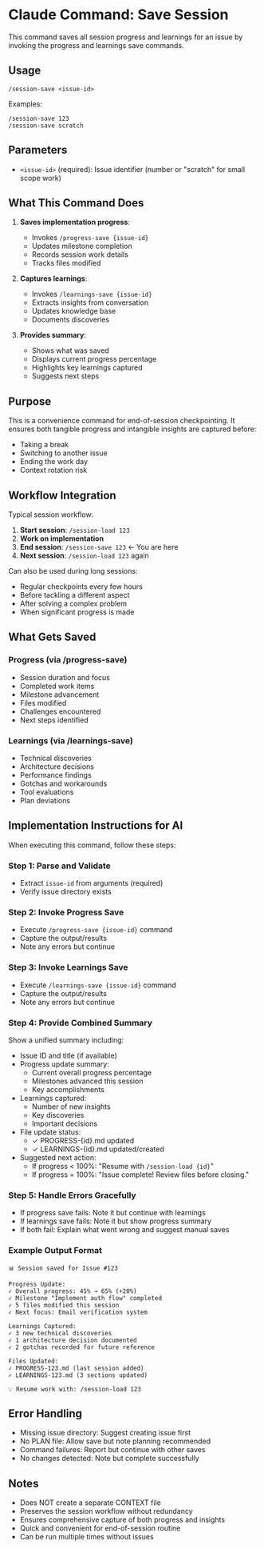 # Claude Command: Save Session

This command saves all session progress and learnings for an issue by invoking the progress and learnings save commands.

## Usage

```
/session-save <issue-id>
```

Examples:
```
/session-save 123
/session-save scratch
```

## Parameters

- `<issue-id>` (required): Issue identifier (number or "scratch" for small scope work)

## What This Command Does

1. **Saves implementation progress**:
   - Invokes `/progress-save {issue-id}`
   - Updates milestone completion
   - Records session work details
   - Tracks files modified

2. **Captures learnings**:
   - Invokes `/learnings-save {issue-id}`
   - Extracts insights from conversation
   - Updates knowledge base
   - Documents discoveries

3. **Provides summary**:
   - Shows what was saved
   - Displays current progress percentage
   - Highlights key learnings captured
   - Suggests next steps

## Purpose

This is a convenience command for end-of-session checkpointing. It ensures both tangible progress and intangible insights are captured before:
- Taking a break
- Switching to another issue
- Ending the work day
- Context rotation risk

## Workflow Integration

Typical session workflow:

1. **Start session**: `/session-load 123`
2. **Work on implementation**
3. **End session**: `/session-save 123` ← You are here
4. **Next session**: `/session-load 123` again

Can also be used during long sessions:
- Regular checkpoints every few hours
- Before tackling a different aspect
- After solving a complex problem
- When significant progress is made

## What Gets Saved

### Progress (via /progress-save)
- Session duration and focus
- Completed work items
- Milestone advancement
- Files modified
- Challenges encountered
- Next steps identified

### Learnings (via /learnings-save)
- Technical discoveries
- Architecture decisions
- Performance findings
- Gotchas and workarounds
- Tool evaluations
- Plan deviations

## Implementation Instructions for AI

When executing this command, follow these steps:

### Step 1: Parse and Validate
- Extract `issue-id` from arguments (required)
- Verify issue directory exists

### Step 2: Invoke Progress Save
- Execute `/progress-save {issue-id}` command
- Capture the output/results
- Note any errors but continue

### Step 3: Invoke Learnings Save
- Execute `/learnings-save {issue-id}` command
- Capture the output/results
- Note any errors but continue

### Step 4: Provide Combined Summary
Show a unified summary including:
- Issue ID and title (if available)
- Progress update summary:
  - Current overall progress percentage
  - Milestones advanced this session
  - Key accomplishments
- Learnings captured:
  - Number of new insights
  - Key discoveries
  - Important decisions
- File update status:
  - ✓ PROGRESS-{id}.md updated
  - ✓ LEARNINGS-{id}.md updated/created
- Suggested next action:
  - If progress < 100%: "Resume with `/session-load {id}`"
  - If progress = 100%: "Issue complete! Review files before closing."

### Step 5: Handle Errors Gracefully
- If progress save fails: Note it but continue with learnings
- If learnings save fails: Note it but show progress summary
- If both fail: Explain what went wrong and suggest manual saves

### Example Output Format
```
📊 Session saved for Issue #123

Progress Update:
✓ Overall progress: 45% → 65% (+20%)
✓ Milestone "Implement auth flow" completed
✓ 5 files modified this session
✓ Next focus: Email verification system

Learnings Captured:
✓ 3 new technical discoveries
✓ 1 architecture decision documented
✓ 2 gotchas recorded for future reference

Files Updated:
✓ PROGRESS-123.md (last session added)
✓ LEARNINGS-123.md (3 sections updated)

💡 Resume work with: /session-load 123
```

## Error Handling
- Missing issue directory: Suggest creating issue first
- No PLAN file: Allow save but note planning recommended
- Command failures: Report but continue with other saves
- No changes detected: Note but complete successfully

## Notes

- Does NOT create a separate CONTEXT file
- Preserves the session workflow without redundancy
- Ensures comprehensive capture of both progress and insights
- Quick and convenient for end-of-session routine
- Can be run multiple times without issues